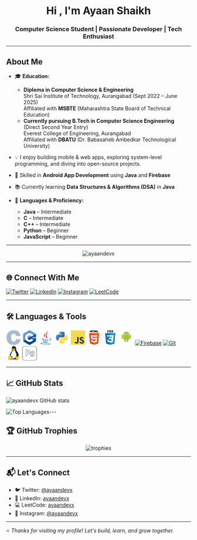 
<h1 align="center">Hi , I'm Ayaan Shaikh</h1>
<h3 align="center">Computer Science Student | Passionate Developer | Tech Enthusiast</h3>

---

##  About Me

- 🎓 **Education:**
  - **Diploma in Computer Science & Engineering**  
    Shri Sai Institute of Technology, Aurangabad (Sept 2022 – June 2025)  
    Affiliated with **MSBTE** (Maharashtra State Board of Technical Education)
  - **Currently pursuing B.Tech in Computer Science Engineering** (Direct Second Year Entry)  
    Everest College of Engineering, Aurangabad  
    Affiliated with **DBATU** (Dr. Babasaheb Ambedkar Technological University)
          
- 💡 I enjoy building mobile & web apps, exploring system-level programming, and diving into open-source projects.
- 📱 Skilled in **Android App Development** using **Java** and **Firebase**
- 📚 Currently learning **Data Structures & Algorithms (DSA)** in **Java**
 
- 🧠 **Languages & Proficiency:**
  - **Java** – Intermediate  
  - **C** –    Intermediate  
  - **C++** –  Intermediate  
  - **Python** – Beginner 
  - **JavaScript** – Beginner
---
<p align="center">
  <img src="https://komarev.com/ghpvc/?username=ayaandevx&label=Profile%20views&color=0e75b6&style=flat" alt="ayaandevx" />
</p>

---

## 🌐 Connect With Me

<p align="left">
  <a href="https://x.com/ayaandevx" target="_blank"><img src="https://raw.githubusercontent.com/rahuldkjain/github-profile-readme-generator/master/src/images/icons/Social/twitter.svg" height="30" width="40" alt="Twitter"/></a>
  <a href="https://linkedin.com/in/ayaandevx" target="_blank"><img src="https://raw.githubusercontent.com/rahuldkjain/github-profile-readme-generator/master/src/images/icons/Social/linked-in-alt.svg" height="30" width="40" alt="LinkedIn"/></a>
  <a href="https://instagram.com/ayaandevx" target="_blank"><img src="https://raw.githubusercontent.com/rahuldkjain/github-profile-readme-generator/master/src/images/icons/Social/instagram.svg" height="30" width="40" alt="Instagram"/></a>
  <a href="https://leetcode.com/ayaandevx" target="_blank"><img src="https://raw.githubusercontent.com/rahuldkjain/github-profile-readme-generator/master/src/images/icons/Social/leet-code.svg" height="30" width="40" alt="LeetCode"/></a>
</p>

---

## 🛠️ Languages & Tools

<p align="left">
  <a href="https://www.cprogramming.com/" target="_blank"><img src="https://raw.githubusercontent.com/devicons/devicon/master/icons/c/c-original.svg" width="40" height="40" alt="C"/></a>
  <a href="https://www.w3schools.com/cpp/" target="_blank"><img src="https://raw.githubusercontent.com/devicons/devicon/master/icons/cplusplus/cplusplus-original.svg" width="40" height="40" alt="C++"/></a>
  <a href="https://www.java.com" target="_blank"><img src="https://raw.githubusercontent.com/devicons/devicon/master/icons/java/java-original.svg" width="40" height="40" alt="Java"/></a>
  <a href="https://www.python.org" target="_blank"><img src="https://raw.githubusercontent.com/devicons/devicon/master/icons/python/python-original.svg" width="40" height="40" alt="Python"/></a>
  <a href="https://developer.mozilla.org/en-US/docs/Web/JavaScript" target="_blank"><img src="https://raw.githubusercontent.com/devicons/devicon/master/icons/javascript/javascript-original.svg" width="40" height="40" alt="JavaScript"/></a>
  <a href="https://www.w3.org/html/" target="_blank"><img src="https://raw.githubusercontent.com/devicons/devicon/master/icons/html5/html5-original-wordmark.svg" width="40" height="40" alt="HTML5"/></a>
  <a href="https://www.w3schools.com/css/" target="_blank"><img src="https://raw.githubusercontent.com/devicons/devicon/master/icons/css3/css3-original-wordmark.svg" width="40" height="40" alt="CSS3"/></a>
  <a href="https://developer.android.com" target="_blank"><img src="https://raw.githubusercontent.com/devicons/devicon/master/icons/android/android-original-wordmark.svg" width="40" height="40" alt="Android"/></a>
  <a href="https://firebase.google.com/" target="_blank"><img src="https://www.vectorlogo.zone/logos/firebase/firebase-icon.svg" width="40" height="40" alt="Firebase"/></a>
  <a href="https://git-scm.com/" target="_blank"><img src="https://www.vectorlogo.zone/logos/git-scm/git-scm-icon.svg" width="40" height="40" alt="Git"/></a>
  <a href="https://www.linux.org/" target="_blank"><img src="https://raw.githubusercontent.com/devicons/devicon/master/icons/linux/linux-original.svg" width="40" height="40" alt="Linux"/></a>
  <a href="https://www.photoshop.com/en" target="_blank"><img src="https://raw.githubusercontent.com/devicons/devicon/master/icons/photoshop/photoshop-line.svg" width="40" height="40" alt="Photoshop"/></a>
</p>

---

## 📈 GitHub Stats
![ayaandevx GitHub stats](https://github-readme-stats.vercel.app/api?username=ayaandevx&show_icons=true&theme=tokyonight)
<p>
  <img align="left" src="https://github-readme-stats.vercel.app/api/top-langs?username=ayaandevx&show_icons=true&locale=en&layout=compact" alt="Top Languages"/>
</p>
---

## 🏆 GitHub Trophies

<p align="center">
  <img src="https://github-profile-trophy.vercel.app/?username=ayaandevx&theme=algolia&row=1&column=6" alt="trophies"/>
</p>

---

## 📬 Let's Connect

- 🐦   Twitter: [@ayaandevx](https://x.com/ayaandevx)
- 💼  LinkedIn: [ayaandevx](https://linkedin.com/in/ayaandevx)
- 💻  LeetCode: [ayaandevx](https://leetcode.com/ayaandevx)
- 📸 Instagram: [@ayaandevx](https://instagram.com/ayaandevx)

---

⭐ *Thanks for visiting my profile! Let's build, learn, and grow together.*
